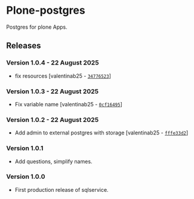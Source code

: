 # Plone-postgres

Postgres for plone Apps.

## Releases

### Version 1.0.4 - 22 August 2025
- fix resources [valentinab25 - [`34776523`](https://github.com/eea/helm-charts/commit/34776523793d1e808c884d2f02c667152c53264d)]

### Version 1.0.3 - 22 August 2025
- Fix variable name [valentinab25 - [`0cf16495`](https://github.com/eea/helm-charts/commit/0cf16495ce31008c1a705166249ea0a2d59aa545)]

### Version 1.0.2 - 22 August 2025
- Add admin to external postgres with storage [valentinab25 - [`fffe33d2`](https://github.com/eea/helm-charts/commit/fffe33d25b32d158a5cca392a9737e90418fac6e)]


### Version 1.0.1
- Add questions, simplify names.

### Version 1.0.0
- First production release of sqlservice.


